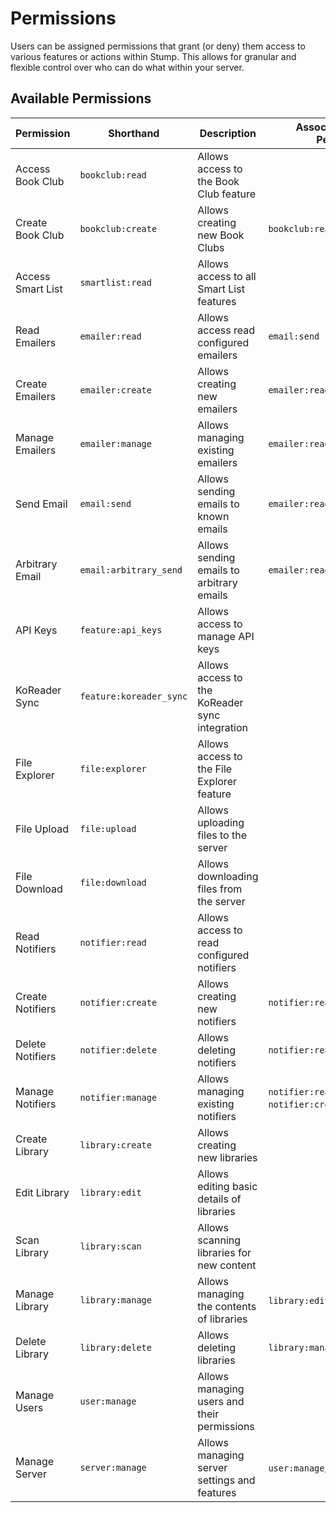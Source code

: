 # Permissions

Users can be assigned permissions that grant (or deny) them access to various features or actions within Stump. This allows for granular and flexible control over who can do what within your server.

## Available Permissions

| Permission        | Shorthand               | Description                                    | Associated/Included Permissions                      |
| ----------------- | ----------------------- | ---------------------------------------------- | ---------------------------------------------------- |
| Access Book Club  | `bookclub:read`         | Allows access to the Book Club feature         |                                                      |
| Create Book Club  | `bookclub:create`       | Allows creating new Book Clubs                 | `bookclub:read`                                      |
| Access Smart List | `smartlist:read`        | Allows access to all Smart List features       |                                                      |
| Read Emailers     | `emailer:read`          | Allows access read configured emailers         | `email:send`                                         |
| Create Emailers   | `emailer:create`        | Allows creating new emailers                   | `emailer:read`                                       |
| Manage Emailers   | `emailer:manage`        | Allows managing existing emailers              | `emailer:read`                                       |
| Send Email        | `email:send`            | Allows sending emails to known emails          | `emailer:read`                                       |
| Arbitrary Email   | `email:arbitrary_send`  | Allows sending emails to arbitrary emails      | `emailer:read`                                       |
| API Keys          | `feature:api_keys`      | Allows access to manage API keys               |                                                      |
| KoReader Sync     | `feature:koreader_sync` | Allows access to the KoReader sync integration |                                                      |
| File Explorer     | `file:explorer`         | Allows access to the File Explorer feature     |                                                      |
| File Upload       | `file:upload`           | Allows uploading files to the server           |                                                      |
| File Download     | `file:download`         | Allows downloading files from the server       |                                                      |
| Read Notifiers    | `notifier:read`         | Allows access to read configured notifiers     |                                                      |
| Create Notifiers  | `notifier:create`       | Allows creating new notifiers                  | `notifier:read`                                      |
| Delete Notifiers  | `notifier:delete`       | Allows deleting notifiers                      | `notifier:read`                                      |
| Manage Notifiers  | `notifier:manage`       | Allows managing existing notifiers             | `notifier:read`, `notifier:create`,`notifier:delete` |
| Create Library    | `library:create`        | Allows creating new libraries                  |                                                      |
| Edit Library      | `library:edit`          | Allows editing basic details of libraries      |                                                      |
| Scan Library      | `library:scan`          | Allows scanning libraries for new content      |                                                      |
| Manage Library    | `library:manage`        | Allows managing the contents of libraries      | `library:edit`, `library:scan`                       |
| Delete Library    | `library:delete`        | Allows deleting libraries                      | `library:manage`                                     |
| Manage Users      | `user:manage`           | Allows managing users and their permissions    |                                                      |
| Manage Server     | `server:manage`         | Allows managing server settings and features   | `user:manage`, `library:manage`                      |
